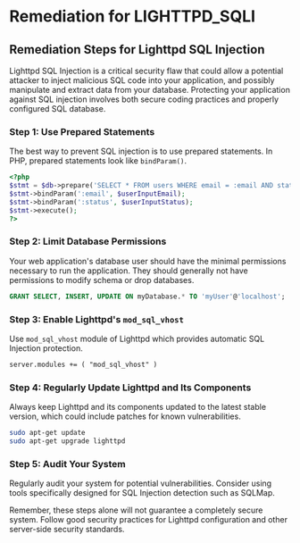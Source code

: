 # Remediation for LIGHTTPD_SQLI

## Remediation Steps for Lighttpd SQL Injection
Lighttpd SQL Injection is a critical security flaw that could allow a potential attacker to inject malicious SQL code into your application, and possibly manipulate and extract data from your database. Protecting your application against SQL injection involves both secure coding practices and properly configured SQL database.

### Step 1: Use Prepared Statements
The best way to prevent SQL injection is to use prepared statements. In PHP, prepared statements look like `bindParam()`.

```php
<?php
$stmt = $db->prepare('SELECT * FROM users WHERE email = :email AND status=:status');
$stmt->bindParam(':email', $userInputEmail);
$stmt->bindParam(':status', $userInputStatus);
$stmt->execute();
?>
```

### Step 2: Limit Database Permissions
Your web application's database user should have the minimal permissions necessary to run the application. They should generally not have permissions to modify schema or drop databases.

```sql
GRANT SELECT, INSERT, UPDATE ON myDatabase.* TO 'myUser'@'localhost';
```

### Step 3: Enable Lighttpd's `mod_sql_vhost` 
Use `mod_sql_vhost` module of Lighttpd which provides automatic SQL Injection protection.

```txt
server.modules += ( "mod_sql_vhost" )
```

### Step 4: Regularly Update Lighttpd and Its Components
Always keep Lighttpd and its components updated to the latest stable version, which could include patches for known vulnerabilities.

```bash
sudo apt-get update
sudo apt-get upgrade lighttpd
```

### Step 5: Audit Your System
Regularly audit your system for potential vulnerabilities. Consider using tools specifically designed for SQL Injection detection such as SQLMap.

Remember, these steps alone will not guarantee a completely secure system. Follow good security practices for Lighttpd configuration and other server-side security standards.